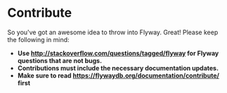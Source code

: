 Contribute
==========

So you've got an awesome idea to throw into Flyway. Great! Please keep the following in mind:

* **Use http://stackoverflow.com/questions/tagged/flyway for Flyway questions that are not bugs.**
* **Contributions must include the necessary documentation updates.**
* **Make sure to read https://flywaydb.org/documentation/contribute/ first**